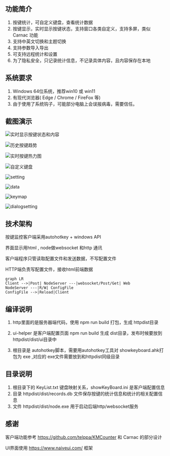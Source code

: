## 功能简介

1. 按键统计，可自定义键盘，查看统计数据
2. 按键显示，实时显示按键状态，支持窗口各类自定义，支持多屏，类似 Carnac 功能
3. 支持中英文切换和主题切换
4. 支持参数导入导出
5. 可支持远程统计和设置
6. 为了隐私安全，只记录统计信息，不记录具体内容，且内容保存在本地

## 系统要求

1. Windows 64位系统，推荐win10 或 win11
2. 有现代浏览器( Edge / Chrome / FireFox 等)
3. 由于使用了系统钩子，可能部分电脑上会误报病毒，需要信任。

## 截图演示

   ![实时显示按键状态和内容](screenshot/%E5%AE%9E%E6%97%B6%E6%98%BE%E7%A4%BA%E6%8C%89%E9%94%AE%E7%8A%B6%E6%80%81%E5%92%8C%E5%86%85%E5%AE%B9.gif)

![历史按键趋势](screenshot/%E5%8E%86%E5%8F%B2%E6%8C%89%E9%94%AE%E8%B6%8B%E5%8A%BF.png)



![实时按键热力图](screenshot/%E5%AE%9E%E6%97%B6%E6%8C%89%E9%94%AE%E7%83%AD%E5%8A%9B%E5%9B%BE.jpg)

![自定义键盘](screenshot/%E8%87%AA%E5%AE%9A%E4%B9%89%E9%94%AE%E7%9B%98.png)

![setting](screenshot/setting.png)

![data](screenshot/data.png)

![keymap](screenshot/keymap.png)



![dialogsetting](screenshot/dialogsetting.png)



## 技术架构

按键监控客户端采用autohotkey + windows API

界面显示用html , node做websocket 和http 通讯

客户端程序只管读取配置文件和发送数据，不写配置文件

HTTP端负责写配置文件，接收html前端数据

```mermaid
graph LR
Client -->|Post| NodeServer ---|websocket/Post/Get| Web
NodeServer ---|R/W| ConfigFile
ConfigFile -->|Reload|Client

```



## 编译说明

1. http里面的是服务器端代码，使用 npm run build 打包，生成 httpdist目录

2. ui-helper 是客户端配置页面 npm run build 生成 dist目录，发布时候要放到 httpdist/dist/ui目录中

3. 根目录是 autohotkey脚本，需要用autohotkey工具对 showkeyboard.ahk打包为 exe ,对应的 exe文件需要放到和httpdist同级目录

## 目录说明

1. 根目录下的 KeyList.txt 键盘映射关系，showKeyBoard.ini 是客户端配置信息
2. 目录 httpdist/dist/records.db 文件保存按键的统计信息和统计的相关配置信息
3. 文件 httpdist/dist/node.exe 用于启动后端http/websocket服务

## 感谢

客户端功能参考 https://github.com/telppa/KMCounter 和 Carnac 的部分设计

UI界面使用 https://www.naiveui.com/ 框架